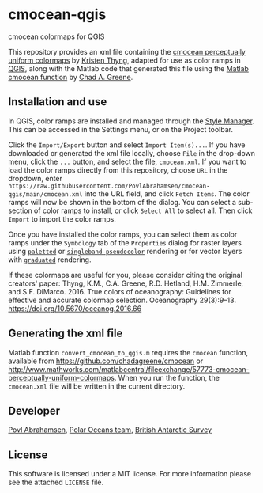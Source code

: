 # cmocean-qgis
cmocean colormaps for QGIS

This repository provides an xml file containing the [cmocean perceptually uniform colormaps](https://matplotlib.org/cmocean/) by [Kristen Thyng](https://github.com/kthyng), adapted for use as color ramps in [QGIS](https://qgis.org/), along with the Matlab code that generated this file using the [Matlab cmocean function](https://github.com/chadagreene/cmocean) by [Chad A. Greene](https://github.com/chadagreene).

## Installation and use

In QGIS, color ramps are installed and managed through the [Style Manager](https://docs.qgis.org/latest/en/docs/user_manual/style_library/style_manager.html). This can be accessed in the Settings menu, or on the Project toolbar.

Click the `Import/Export` button and select `Import Item(s)...`. If you have downloaded or generated the xml file locally, choose `File` in the drop-down menu, click the `...` button, and select the file, `cmocean.xml`. If you want to load the color ramps directly from this repository, choose `URL` in the dropdown, enter `https://raw.githubusercontent.com/PovlAbrahamsen/cmocean-qgis/main/cmocean.xml` into the URL field, and click `Fetch Items`. The color ramps will now be shown in the bottom of the dialog. You can select a sub-section of color ramps to install, or click `Select All` to select all. Then click `Import` to import the color ramps.

Once you have installed the color ramps, you can select them as color ramps under the `Symbology` tab of the `Properties` dialog for raster layers using [`paletted`](https://docs.qgis.org/latest/en/docs/user_manual/working_with_raster/raster_properties.html#paletted) or [`singleband pseudocolor`](https://docs.qgis.org/latest/en/docs/user_manual/working_with_raster/raster_properties.html#singleband-pseudocolor) rendering or for vector layers with [`graduated`](https://docs.qgis.org/latest/en/docs/user_manual/working_with_vector/vector_properties.html#graduated-renderer) rendering.

If these colormaps are useful for you, please consider citing the original creators' paper:
Thyng, K.M., C.A. Greene, R.D. Hetland, H.M. Zimmerle, and S.F. DiMarco. 2016. True colors of oceanography: Guidelines for effective and accurate colormap selection. Oceanography 29(3):9–13. https://doi.org/10.5670/oceanog.2016.66

## Generating the xml file

Matlab function `convert_cmocean_to_qgis.m` requires the `cmocean` function, available from https://github.com/chadagreene/cmocean or http://www.mathworks.com/matlabcentral/fileexchange/57773-cmocean-perceptually-uniform-colormaps. When you run the function, the `cmocean.xml` file will be written in the current directory.

## Developer
[Povl Abrahamsen](https://www.bas.ac.uk/profile/epab/), [Polar Oceans team](https://www.bas.ac.uk/team/science-teams/oceans/), [British Antarctic Survey](https://www.bas.ac.uk/)

## License
This software is licensed under a MIT license. For more information please see the attached ``LICENSE`` file.
